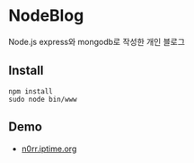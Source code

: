 # NodeBlog
Node.js express와 mongodb로 작성한 개인 블로그
## Install
```
npm install
sudo node bin/www
```
## Demo
- [n0rr.iptime.org](n0rr.iptime.org)
